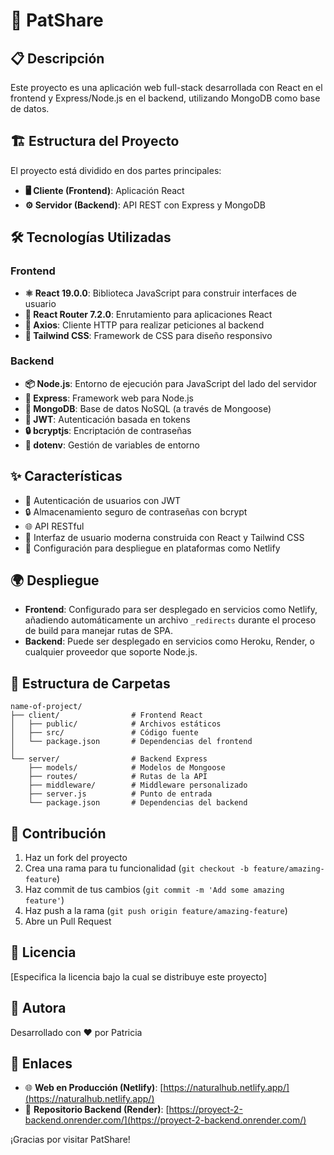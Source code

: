 # 🚀 PatShare

## 📋 Descripción
Este proyecto es una aplicación web full-stack desarrollada con React en el frontend y Express/Node.js en el backend, utilizando MongoDB como base de datos.

## 🏗️ Estructura del Proyecto
El proyecto está dividido en dos partes principales:
- **🖥️ Cliente (Frontend)**: Aplicación React
- **⚙️ Servidor (Backend)**: API REST con Express y MongoDB

## 🛠️ Tecnologías Utilizadas

### Frontend
- **⚛️ React 19.0.0**: Biblioteca JavaScript para construir interfaces de usuario
- **🧭 React Router 7.2.0**: Enrutamiento para aplicaciones React
- **🔄 Axios**: Cliente HTTP para realizar peticiones al backend
- **🎨 Tailwind CSS**: Framework de CSS para diseño responsivo

### Backend
- **📦 Node.js**: Entorno de ejecución para JavaScript del lado del servidor
- **🚂 Express**: Framework web para Node.js
- **🍃 MongoDB**: Base de datos NoSQL (a través de Mongoose)
- **🔐 JWT**: Autenticación basada en tokens
- **🔒 bcryptjs**: Encriptación de contraseñas
- **🔧 dotenv**: Gestión de variables de entorno

## ✨ Características
- 🔐 Autenticación de usuarios con JWT
- 🔒 Almacenamiento seguro de contraseñas con bcrypt
- 🌐 API RESTful
- 💅 Interfaz de usuario moderna construida con React y Tailwind CSS
- 🚀 Configuración para despliegue en plataformas como Netlify

## 🌍 Despliegue
- **Frontend**: Configurado para ser desplegado en servicios como Netlify, añadiendo automáticamente un archivo `_redirects` durante el proceso de build para manejar rutas de SPA.
- **Backend**: Puede ser desplegado en servicios como Heroku, Render, o cualquier proveedor que soporte Node.js.

## 📁 Estructura de Carpetas
```
name-of-project/
├── client/                # Frontend React
│   ├── public/            # Archivos estáticos
│   ├── src/               # Código fuente
│   └── package.json       # Dependencias del frontend
│
└── server/                # Backend Express
    ├── models/            # Modelos de Mongoose
    ├── routes/            # Rutas de la API
    ├── middleware/        # Middleware personalizado
    ├── server.js          # Punto de entrada
    └── package.json       # Dependencias del backend
```

## 👥 Contribución
1. Haz un fork del proyecto
2. Crea una rama para tu funcionalidad (`git checkout -b feature/amazing-feature`)
3. Haz commit de tus cambios (`git commit -m 'Add some amazing feature'`)
4. Haz push a la rama (`git push origin feature/amazing-feature`)
5. Abre un Pull Request

## 📄 Licencia
[Especifica la licencia bajo la cual se distribuye este proyecto]

## 👤 Autora
Desarrollado con ❤️ por Patricia

## 🔗 Enlaces
- 🌐 **Web en Producción (Netlify)**: [https://naturalhub.netlify.app/](https://naturalhub.netlify.app/)
- 📂 **Repositorio Backend (Render)**: [https://proyect-2-backend.onrender.com/](https://proyect-2-backend.onrender.com/)

¡Gracias por visitar PatShare!
